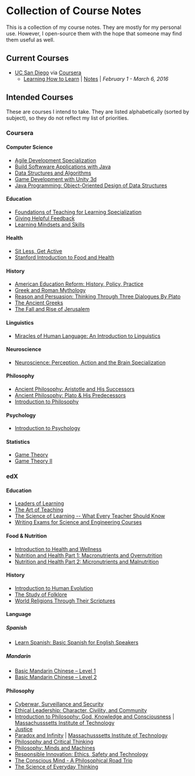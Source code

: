 # Collection of Course Notes

This is a collection of my course notes. They are mostly for my personal use. 
However, I open-source them with the hope that someone may find them useful
as well.

## Current Courses

* [UC San Diego](https://ucsd.edu/) via [Coursera](https://coursera.org/)
    - [Learning How to Learn](https://www.coursera.org/learn/learning-how-to-learn) 
      | [Notes](https://github.com/schlomok/courses/tree/master/coursera/uc-san-diego/learning-how-to-learn) 
      | *February 1 - March 6, 2016*

## Intended Courses

These are courses I intend to take. They are listed alphabetically (sorted 
by subject), so they do not reflect my list of priorities.

### Coursera

#### Computer Science

* [Agile Development Specialization](https://www.coursera.org/specializations/agile-development)
* [Build Softwware Applications with Java](https://www.coursera.org/specializations/java-programming)
* [Data Structures and Algorithms](https://www.coursera.org/specializations/data-structures-algorithms)
* [Game Development with Unity 3d](https://www.coursera.org/specializations/game-development)
* [Java Programming: Object-Oriented Design of Data Structures](https://www.coursera.org/specializations/java-object-oriented)

#### Education

* [Foundations of Teaching for Learning Specialization](https://www.coursera.org/specializations/foundations-teaching)
* [Giving Helpful Feedback](https://www.coursera.org/learn/feedback)
* [Learning Mindsets and Skills](https://www.coursera.org/learn/learning-skills)

#### Health

* [Sit Less, Get Active](https://www.coursera.org/learn/get-active)
* [Stanford Introduction to Food and Health](https://www.coursera.org/learn/food-and-health)

#### History

* [American Education Reform: History, Policy, Practice](https://www.coursera.org/learn/edref)
* [Greek and Roman Mythology](https://www.coursera.org/learn/mythology)
* [Reason and Persuasion: Thinking Through Three Dialogues By Plato](https://www.coursera.org/learn/plato-dialogues)
* [The Ancient Greeks](https://www.coursera.org/learn/ancient-greeks)
* [The Fall and Rise of Jerusalem](https://www.coursera.org/learn/jerusalem)

#### Linguistics

* [Miracles of Human Language: An Introduction to Linguistics](https://www.coursera.org/learn/human-language)

#### Neuroscience

* [Neuroscience: Perception, Action and the Brain Specialization](https://www.coursera.org/specializations/neuro)

#### Philosophy

* [Ancient Philosophy: Aristotle and His Successors](https://www.coursera.org/learn/aristotle)
* [Ancient Philosophy: Plato & His Predecessors](https://www.coursera.org/learn/plato)
* [Introduction to Philosophy](https://www.coursera.org/learn/philosophy)

#### Psychology

* [Introduction to Psychology](https://www.coursera.org/course/intropsych)

#### Statistics

* [Game Theory](https://class.coursera.org/gametheory-005)
* [Game Theory II](https://class.coursera.org/gametheory2-003/)

### edX

#### Education

* [Leaders of Learning](https://www.edx.org/course/leaders-learning-harvardx-gse2x-0)
* [The Art of Teaching](https://www.edx.org/course/art-teaching-gemsx-ge001x)
* [The Science of Learning -- What Every Teacher Should Know](https://www.edx.org/course/science-learning-what-every-teacher-teacherscollegex-edsci1x)
* [Writing Exams for Science and Engineering Courses](https://www.edx.org/course/writing-exams-science-engineering-ieeex-mcexam01x)

#### Food & Nutrition

* [Introduction to Health and Wellness](https://www.edx.org/course/introduction-health-wellness-asux-exw100)
* [Nutrition and Health Part 1: Macronutrients and Overnutrition](https://www.edx.org/course/nutrition-health-part-1-macronutrients-wageningenx-nutr101x)
* [Nutrition and Health Part 2: Micronutrients and Malnutrition](https://www.edx.org/course/nutrition-health-part-2-micronutrients-wageningenx-nutr102x-0)

#### History

* [Introduction to Human Evolution](https://www.edx.org/course/introduction-human-evolution-wellesleyx-anth207x-1)
* [The Study of Folklore](https://www.edx.org/course/study-folklore-pekingx-02030330x)
* [World Religions Through Their Scriptures](https://www.edx.org/xseries/world-religions-through-scriptures#courses)

#### Language

##### Spanish

* [Learn Spanish: Basic Spanish for English Speakers](https://www.edx.org/course/learn-spanish-basic-spanish-english-upvalenciax-bsp101x)

##### Mandarin

* [Basic Mandarin Chinese – Level 1](https://www.edx.org/course/basic-mandarin-chinese-level-1-mandarinx-mx101x)
* [Basic Mandarin Chinese – Level 2](https://www.edx.org/course/basic-mandarin-chinese-level-2-mandarinx-mx102x)

#### Philosophy

* [Cyberwar, Surveillance and Security](https://www.edx.org/course/cyberwar-surveillance-security-adelaidex-cyber101x-0)
* [Ethical Leadership: Character, Civility, and Community](https://www.edx.org/course/ethical-leadership-character-civility-bux-leadershipx)
* [Introduction to Philosophy: God, Knowledge and Consciousness](https://www.edx.org/course/introduction-philosophy-god-knowledge-mitx-24-00x) 
  | [Massachusssetts Institute of Technology](http://web.mit.edu/)
* [Justice](https://www.edx.org/course/justice-harvardx-er22-1x-0)
* [Paradox and Infinity](https://www.edx.org/course/paradox-infinity-mitx-24-118x) | 
  [Massachusssetts Institute of Technology](http://web.mit.edu/)
* [Philosophy and Critical Thinking](https://www.edx.org/course/philosophy-critical-thinking-uqx-meta101x-0)
* [Philosophy: Minds and Machines](https://www.edx.org/course/philosophy-minds-machines-mitx-24-09x)
* [Responsible Innovation: Ethics, Safety and Technology](https://www.edx.org/course/responsible-innovation-ethics-safety-delftx-ri101x)
* [The Conscious Mind - A Philosophical Road Trip](https://www.edx.org/course/conscious-mind-philosophical-road-trip-trinityx-t004x)
* [The Science of Everyday Thinking](https://www.edx.org/course/science-everyday-thinking-uqx-think101x-1)
